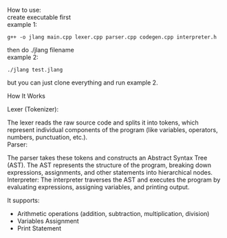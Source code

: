 How to use:<br>
create executable first<br>
example 1: 
```
g++ -o jlang main.cpp lexer.cpp parser.cpp codegen.cpp interpreter.h 
```
then do ./jlang filename<br>
example 2: 

```
./jlang test.jlang
```
but you can just clone everything and run example 2.

How It Works <br>

Lexer (Tokenizer):
    
The lexer reads the raw source code and splits it into tokens, which represent individual components of the program (like variables, operators, numbers, punctuation, etc.).
<br>
    Parser:

The parser takes these tokens and constructs an Abstract Syntax Tree (AST). The AST represents the structure of the program, breaking down expressions, assignments, and other statements into hierarchical nodes.
<br>
    Interpreter:
       The interpreter traverses the AST and executes the program by evaluating expressions, assigning variables, and printing output.
<br>

It supports: <br>
- Arithmetic operations (addition, subtraction, multiplication, division) <br>
- Variables Assignment <br>
- Print Statement <br>
